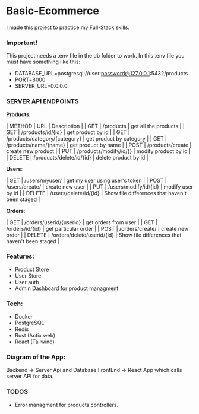 # Basic-Ecommerce

I made this project to practice my Full-Stack skills.



### **Important!**

This project needs a .env file in the db folder to work. In this .env file you must have something like this:

- DATABASE_URL=postgresql://user:password@127.0.0.1:5432/products
- PORT=8000
- SERVER_URL=0.0.0.0

### SERVER API ENDPOINTS

**Products**:

| METHOD | URL | Description |
| GET | /products | get all the products |
| GET | /products/id/{id} | get product by id |
| GET | /products/category/{category} | get product by category |
| GET | /products/name/{name} | get product by name |
| POST | /products/create | create new product |
| PUT | /products/modify/id/{} | modify product by id |
| DELETE | /products/delete/id/{id} | delete product by id |

**Users**:

| GET | /users/myuser/ | get my user using user's token |
| POST | /users/create/ | create new user |
| PUT | /users/modify/id/{id} | modify user by id |
| DELETE | /users/delete/id/{id} | Show file differences that haven't been staged |

**Orders**:

| GET | /orders/userid/{userid} | get orders from user |
| GET | /orders/id/{id} | get particular order |
| POST | /orders/create/ | create new order |
| DELETE | /orders/delete/userid/{id} | Show file differences that haven't been staged |

### Features:

- Product Store
- User Store
- User auth
- Admin Dashboard for product managment

### Tech:
- Docker
- PostgreSQL
- Redis
- Rust (Actix web)
- React (Tailwind)

### Diagram of the App:

Backend -> Server Api and Database
FrontEnd -> React App which calls server API for data.

### TODOS

- Error managment for products controllers.